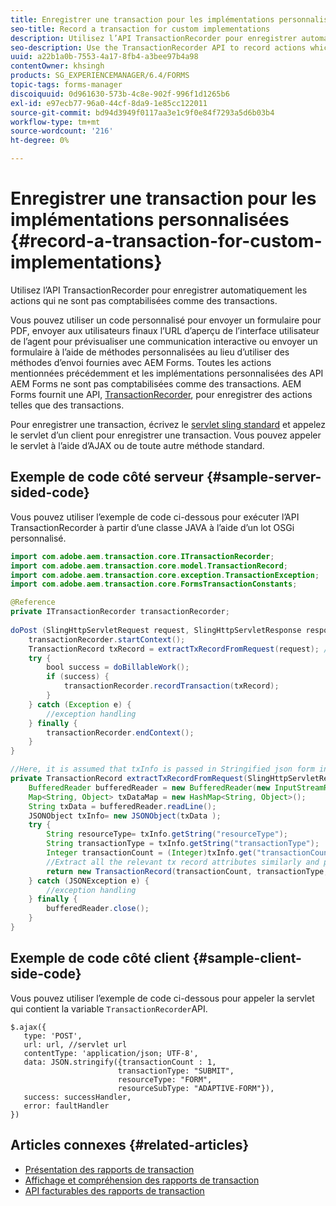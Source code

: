 ```yaml
---
title: Enregistrer une transaction pour les implémentations personnalisées
seo-title: Record a transaction for custom implementations
description: Utilisez l’API TransactionRecorder pour enregistrer automatiquement les actions qui ne sont pas comptabilisées comme des transactions.
seo-description: Use the TransactionRecorder API to record actions which are not accounted as transactions automatically
uuid: a22b1a0b-7553-4a17-8fb4-a3bee97b4a98
contentOwner: khsingh
products: SG_EXPERIENCEMANAGER/6.4/FORMS
topic-tags: forms-manager
discoiquuid: 0d961630-573b-4c8e-902f-996f1d1265b6
exl-id: e97ecb77-96a0-44cf-8da9-1e85cc122011
source-git-commit: bd94d3949f0117aa3e1c9f0e84f7293a5d6b03b4
workflow-type: tm+mt
source-wordcount: '216'
ht-degree: 0%

---
```


# Enregistrer une transaction pour les implémentations personnalisées {#record-a-transaction-for-custom-implementations}

Utilisez l’API TransactionRecorder pour enregistrer automatiquement les actions qui ne sont pas comptabilisées comme des transactions.

Vous pouvez utiliser un code personnalisé pour envoyer un formulaire pour PDF, envoyer aux utilisateurs finaux l’URL d’aperçu de l’interface utilisateur de l’agent pour prévisualiser une communication interactive ou envoyer un formulaire à l’aide de méthodes personnalisées au lieu d’utiliser des méthodes d’envoi fournies avec AEM Forms. Toutes les actions mentionnées précédemment et les implémentations personnalisées des API AEM Forms ne sont pas comptabilisées comme des transactions. AEM Forms fournit une API, [TransactionRecorder](https://helpx.adobe.com/experience-manager/6-4/forms/javadocs/com/adobe/aem/transaction/core/ITransactionRecorder.html), pour enregistrer des actions telles que des transactions.

Pour enregistrer une transaction, écrivez le [servlet sling standard](https://helpx.adobe.com/experience-manager/using/custom-sling-servlets.html) et appelez le servlet d’un client pour enregistrer une transaction. Vous pouvez appeler le servlet à l’aide d’AJAX ou de toute autre méthode standard.

## Exemple de code côté serveur {#sample-server-sided-code}

Vous pouvez utiliser l’exemple de code ci-dessous pour exécuter l’API TransactionRecorder à partir d’une classe JAVA à l’aide d’un lot OSGi personnalisé.

```java
import com.adobe.aem.transaction.core.ITransactionRecorder;
import com.adobe.aem.transaction.core.model.TransactionRecord;
import com.adobe.aem.transaction.core.exception.TransactionException;
import com.adobe.aem.transaction.core.FormsTransactionConstants;

@Reference
private ITransactionRecorder transactionRecorder;
 
doPost (SlingHttpServletRequest request, SlingHttpServletResponse response) {
    transactionRecorder.startContext();
    TransactionRecord txRecord = extractTxRecordFromRequest(request); //extract transaction relevant data from request
    try {
        bool success = doBillableWork();
        if (success) {
            transactionRecorder.recordTransaction(txRecord);
        }
    } catch (Exception e) {
        //exception handling
    } finally {
        transactionRecorder.endContext();
    }
}

//Here, it is assumed that txInfo is passed in Stringified json form in the ajax call (in data parameter). You can pass txInfo from client in any way that you find suitable.
private TransactionRecord extractTxRecordFromRequest(SlingHttpServletRequest request) {
    BufferedReader bufferedReader = new BufferedReader(new InputStreamReader(request.getInputStream()));
    Map<String, Object> txDataMap = new HashMap<String, Object>();
    String txData = bufferedReader.readLine();
    JSONObject txInfo= new JSONObject(txData );
    try {
        String resourceType= txInfo.getString("resourceType");
        String transactionType = txInfo.getString("transactionType");
        Integer transactionCount = (Integer)txInfo.get("transactionCount");
        //Extract all the relevant tx record attributes similarly and pass them in Transaction Record constructor as per the java doc}
        return new TransactionRecord(transactionCount, transactionType, resourceType, ..);
    } catch (JSONException e) {
        //exception handling
    } finally {
        bufferedReader.close();
    }
}
```

## Exemple de code côté client {#sample-client-side-code}

Vous pouvez utiliser l’exemple de code ci-dessous pour appeler la servlet qui contient la variable `TransactionRecorder`API.

```
$.ajax({
   type: 'POST',
   url: url, //servlet url
   contentType: 'application/json; UTF-8',
   data: JSON.stringify({transactionCount : 1, 
                        transactionType: "SUBMIT",
                        resourceType: "FORM",
                        resourceSubType: "ADAPTIVE-FORM"}),
   success: successHandler,
   error: faultHandler
})
```

## Articles connexes {#related-articles}

* [Présentation des rapports de transaction](/help/forms/using/transaction-reports-overview.md)
* [Affichage et compréhension des rapports de transaction](/help/forms/using/viewing-and-understanding-transaction-reports.md)
* [API facturables des rapports de transaction](/help/forms/using/transaction-reports-billable-apis.md)
